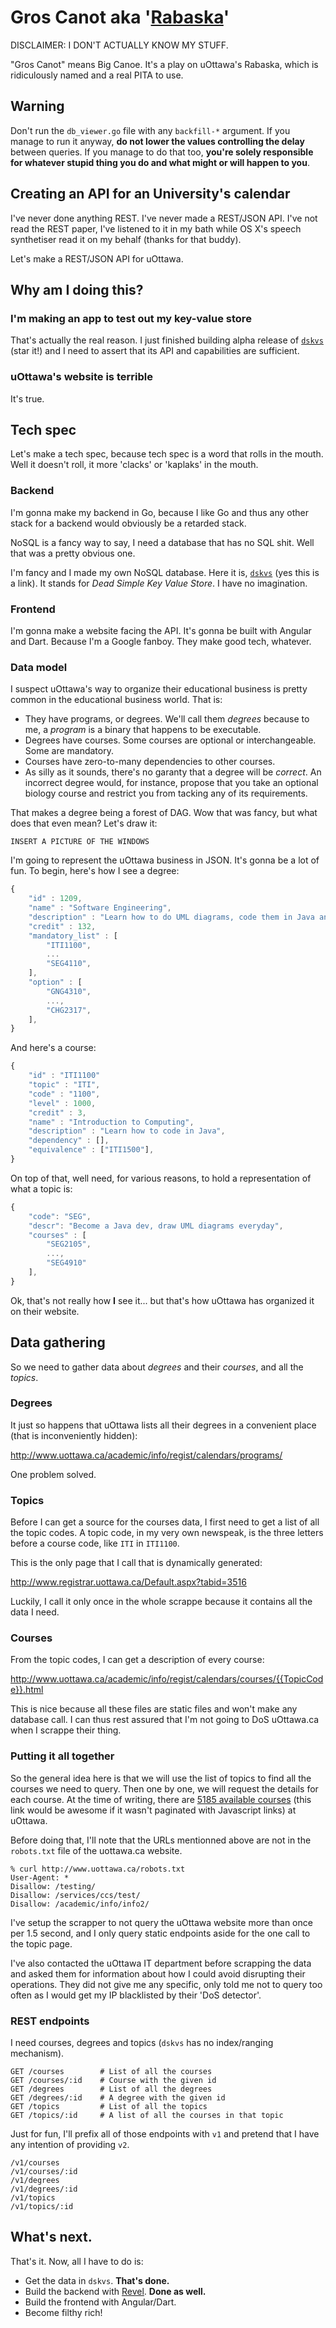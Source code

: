 # Gros Canot aka '[Rabaska](https://fr.wikipedia.org/wiki/Rabaska)'

DISCLAIMER: I DON'T ACTUALLY KNOW MY STUFF.

"Gros Canot" means Big Canoe.  It's a play on uOttawa's Rabaska, which is ridiculously named and a real PITA to use.

## Warning

Don't run the `db_viewer.go` file with any `backfill-*` argument.  If you manage to run it anyway, __do not lower the values controlling the delay__ between queries.  If you manage to do that too, __you're solely responsible for whatever stupid thing you do and what might or will happen to you__.

## Creating an API for an University's calendar

I've never done anything REST.  I've never made a REST/JSON API.  I've not read
the REST paper, I've listened to it in my bath while OS X's speech
synthetiser read it on my behalf (thanks for that buddy).

Let's make a REST/JSON API for uOttawa.

## Why am I doing this?

### I'm making an app to test out my key-value store
That's actually the real reason.  I just finished building alpha release of [`dskvs`](https://github.com/aybabtme/dskvs) (star it!) and I need to assert that its API and capabilities are sufficient.

### uOttawa's website is terrible
It's true.

## Tech spec

Let's make a tech spec, because tech spec is a word that rolls in the mouth.
Well it doesn't roll, it more 'clacks' or 'kaplaks' in the mouth.

### Backend

I'm gonna make my backend in Go, because I like Go and thus any other stack for a backend would obviously be a retarded stack.

NoSQL is a fancy way to say, I need a database that has no SQL shit.  Well that
was a pretty obvious one.

I'm fancy and I made my own NoSQL database.  Here it is,
[`dskvs`](https://github.com/aybabtme/dskvs) (yes this is a link). It stands for _Dead Simple Key Value Store_.  I have no
imagination.

### Frontend

I'm gonna make a website facing the API.  It's gonna be built with Angular and
Dart.  Because I'm a Google fanboy.  They make good tech, whatever.

### Data model

I suspect uOttawa's way to organize their educational business is pretty common
in the educational business world.  That is:

* They have programs, or degrees. We'll call them _degrees_ because to me, a _program_ is a binary that happens to be executable.
* Degrees have courses.  Some courses are optional or interchangeable. Some
are mandatory.
* Courses have zero-to-many dependencies to other courses.
* As silly as it sounds, there's no garanty that a degree will be _correct_.
An incorrect degree would, for instance, propose that you take an optional
biology course and restrict you from tacking any of its requirements.

That makes a degree being a forest of DAG.  Wow that was fancy, but what does
that even mean?  Let's draw it:

``` INSERT A PICTURE OF THE WINDOWS ```

I'm going to represent the uOttawa business in JSON.  It's gonna be a lot of
fun. To begin, here's how I see a degree:

```Javascript
{
	"id" : 1209,
	"name" : "Software Engineering",
	"description" : "Learn how to do UML diagrams, code them in Java and lose your soul doing so.",
	"credit" : 132,
	"mandatory_list" : [
		"ITI1100",
		...
		"SEG4110",
	],
	"option" : [
		"GNG4310",
		...,
		"CHG2317",
	],
}
```

And here's a course:
```Javascript
{
	"id" : "ITI1100"
	"topic" : "ITI",
	"code" : "1100",
	"level" : 1000,
	"credit" : 3,
	"name" : "Introduction to Computing",
	"description" : "Learn how to code in Java",
	"dependency" : [],
	"equivalence" : ["ITI1500"],
}
```

On top of that, well need, for various reasons, to hold a representation of what a topic is:

```Javascript
{
	"code": "SEG",
	"descr": "Become a Java dev, draw UML diagrams everyday",
	"courses" : [
		"SEG2105",
		...,
		"SEG4910"
	],
}
```

Ok, that's not really how __I__ see it... but that's how uOttawa has organized it on their website.

## Data gathering

So we need to gather data about _degrees_ and their _courses_, and all the _topics_.

### Degrees
It just so happens that uOttawa lists all their degrees in a convenient
place (that is inconveniently hidden):

http://www.uottawa.ca/academic/info/regist/calendars/programs/

One problem solved.

### Topics

Before I can get a source for the courses data, I first need to get a list of all the topic codes.  A topic code, in my very own newspeak, is the three letters before a course code, like `ITI` in `ITI1100`.

This is the only page that I call that is dynamically generated:

http://www.registrar.uottawa.ca/Default.aspx?tabid=3516

Luckily, I call it only once in the whole scrappe because it contains all the data I need.

### Courses

From the topic codes, I can get a description of every course:

http://www.uottawa.ca/academic/info/regist/calendars/courses/{{TopicCode}}.html

This is nice because all these files are static files and won't make any database call.  I can thus rest assured that I'm not going to DoS uOttawa.ca when I scrappe their thing.

### Putting it all together

So the general idea here is that we will use the list of topics to find all the courses we need to query.  Then one by one, we will request the details for each course.  At the time of writing, there are [5185 available courses](https://web30.uottawa.ca/v3/SITS/timetable/SearchResults.aspx) (this link would be awesome if it wasn't paginated with Javascript links) at uOttawa.

Before doing that, I'll note that the URLs mentionned above are not in the `robots.txt` file of the uottawa.ca website.

```
% curl http://www.uottawa.ca/robots.txt
User-Agent: *
Disallow: /testing/
Disallow: /services/ccs/test/
Disallow: /academic/info/info2/
```

I've setup the scrapper to not query the uOttawa website more than once per 1.5 second, and I only query static endpoints aside for the one call to the topic page.

I've also contacted the uOttawa IT department before scrapping the data and asked them for information about how I could avoid disrupting their operations.  They did not give me any specific, only told me not to query too often as I would get my IP blacklisted by their 'DoS detector'.

### REST endpoints

I need courses, degrees and topics (`dskvs` has no index/ranging mechanism).

```
GET /courses 		# List of all the courses
GET /courses/:id	# Course with the given id
GET /degrees 		# List of all the degrees
GET /degrees/:id 	# A degree with the given id
GET /topics 		# List of all the topics
GET /topics/:id 	# A list of all the courses in that topic
```

Just for fun, I'll prefix all of those endpoints with `v1` and pretend that I have any intention of providing `v2`.

```
/v1/courses
/v1/courses/:id
/v1/degrees
/v1/degrees/:id
/v1/topics
/v1/topics/:id
```

## What's next.

That's it.  Now, all I have to do is:

* Get the data in `dskvs`. __That's done.__
* Build the backend with [Revel](http://robfig.github.io/revel/). __Done as well.__
* Build the frontend with Angular/Dart.
* Become filthy rich!
